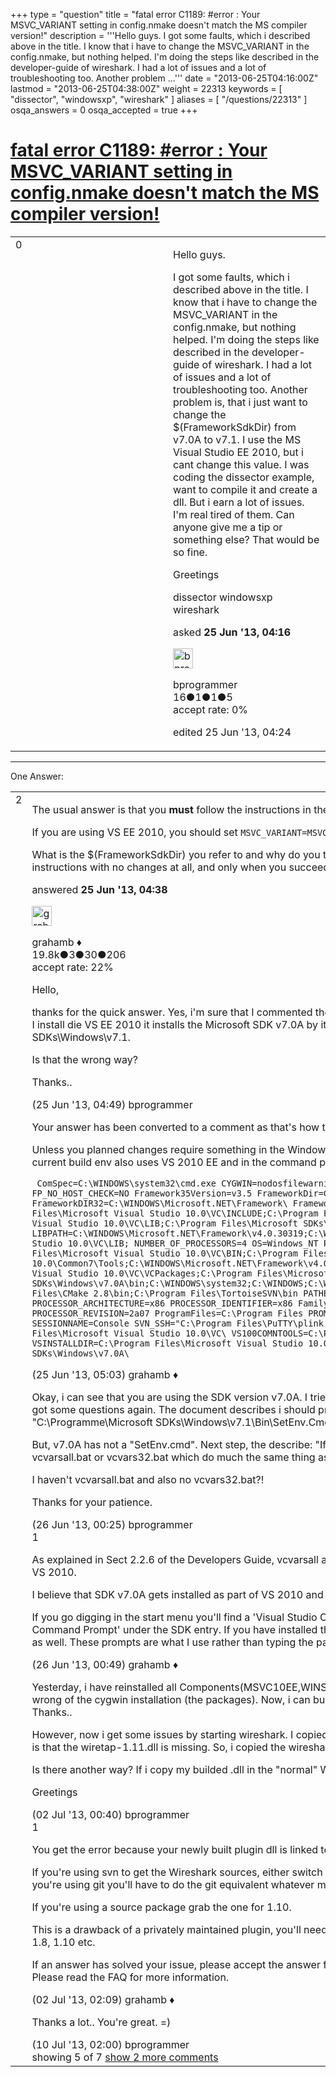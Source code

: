 +++
type = "question"
title = "fatal error C1189: #error :  Your MSVC_VARIANT setting in config.nmake doesn&#x27;t match the MS compiler version!"
description = '''Hello guys. I got some faults, which i described above in the title. I know that i have to change the MSVC_VARIANT in the config.nmake, but nothing helped. I&#x27;m doing the steps like described in the developer-guide of wireshark. I had a lot of issues and a lot of troubleshooting too. Another problem ...'''
date = "2013-06-25T04:16:00Z"
lastmod = "2013-06-25T04:38:00Z"
weight = 22313
keywords = [ "dissector", "windowsxp", "wireshark" ]
aliases = [ "/questions/22313" ]
osqa_answers = 0
osqa_accepted = true
+++

<div class="headNormal">

# [fatal error C1189: \#error : Your MSVC\_VARIANT setting in config.nmake doesn't match the MS compiler version!](/questions/22313/fatal-error-c1189-error-your-msvc_variant-setting-in-confignmake-doesnt-match-the-ms-compiler-version)

</div>

<div id="main-body">

<div id="askform">

<table id="question-table" style="width:100%;"><colgroup><col style="width: 50%" /><col style="width: 50%" /></colgroup><tbody><tr class="odd"><td style="width: 30px; vertical-align: top"><div class="vote-buttons"><div id="post-22313-score" class="post-score" title="current number of votes">0</div><div id="favorite-count" class="favorite-count"></div></div></td><td><div id="item-right"><div class="question-body"><p>Hello guys.</p><p>I got some faults, which i described above in the title. I know that i have to change the MSVC_VARIANT in the config.nmake, but nothing helped. I'm doing the steps like described in the developer-guide of wireshark. I had a lot of issues and a lot of troubleshooting too. Another problem is, that i just want to change the $(FrameworkSdkDir) from v7.0A to v7.1. I use the MS Visual Studio EE 2010, but i cant change this value. I was coding the dissector example, want to compile it and create a dll. But i earn a lot of issues. I'm real tired of them. Can anyone give me a tip or something else? That would be so fine.</p><p>Greetings</p></div><div id="question-tags" class="tags-container tags">dissector windowsxp wireshark</div><div id="question-controls" class="post-controls"></div><div class="post-update-info-container"><div class="post-update-info post-update-info-user"><p>asked <strong>25 Jun '13, 04:16</strong></p><img src="https://secure.gravatar.com/avatar/d0ac69e168cf9c7b9865bc3e2005773e?s=32&amp;d=identicon&amp;r=g" class="gravatar" width="32" height="32" alt="bprogrammer&#39;s gravatar image" /><p>bprogrammer<br />
<span class="score" title="16 reputation points">16</span><span title="1 badges"><span class="badge1">●</span><span class="badgecount">1</span></span><span title="1 badges"><span class="silver">●</span><span class="badgecount">1</span></span><span title="5 badges"><span class="bronze">●</span><span class="badgecount">5</span></span><br />
<span class="accept_rate" title="Rate of the user&#39;s accepted answers">accept rate:</span> <span title="bprogrammer has no accepted answers">0%</span></p></div><div class="post-update-info post-update-info-edited"><p>edited 25 Jun '13, 04:24</p></div></div><div id="comments-container-22313" class="comments-container"></div><div id="comment-tools-22313" class="comment-tools"></div><div class="clear"></div><div id="comment-22313-form-container" class="comment-form-container"></div><div class="clear"></div></div></td></tr></tbody></table>

------------------------------------------------------------------------

<div class="tabBar">

<span id="sort-top"></span>

<div class="headQuestions">

One Answer:

</div>

</div>

<span id="22315"></span>

<div id="answer-container-22315" class="answer accepted-answer">

<table style="width:100%;"><colgroup><col style="width: 50%" /><col style="width: 50%" /></colgroup><tbody><tr class="odd"><td style="width: 30px; vertical-align: top"><div class="vote-buttons"><div id="post-22315-score" class="post-score" title="current number of votes">2</div></div></td><td><div class="item-right"><div class="answer-body"><p>The usual answer is that you <strong>must</strong> follow the instructions in the <a href="http://www.wireshark.org/docs/wsdg_html_chunked/">Developers Guide</a> to the letter. Any deviation may lead to issues.</p><p>If you are using VS EE 2010, you should set <code>MSVC_VARIANT=MSVC2010EE</code> and ensure all the other versions are commented out.</p><p>What is the $(FrameworkSdkDir) you refer to and why do you think you need to change it? You should try to build Wireshark as per the instructions with no changes at all, and only when you succeed at that can you go ahead and modify things.</p></div><div class="answer-controls post-controls"></div><div class="post-update-info-container"><div class="post-update-info post-update-info-user"><p>answered <strong>25 Jun '13, 04:38</strong></p><img src="https://secure.gravatar.com/avatar/d2a7e24ca66604c749c7c88c1da8ff78?s=32&amp;d=identicon&amp;r=g" class="gravatar" width="32" height="32" alt="grahamb&#39;s gravatar image" /><p>grahamb ♦<br />
<span class="score" title="19834 reputation points"><span>19.8k</span></span><span title="3 badges"><span class="badge1">●</span><span class="badgecount">3</span></span><span title="30 badges"><span class="silver">●</span><span class="badgecount">30</span></span><span title="206 badges"><span class="bronze">●</span><span class="badgecount">206</span></span><br />
<span class="accept_rate" title="Rate of the user&#39;s accepted answers">accept rate:</span> <span title="grahamb has 274 accepted answers">22%</span></p></div></div><div id="comments-container-22315" class="comments-container"><span id="22317"></span><div id="comment-22317" class="comment"><div id="post-22317-score" class="comment-score"></div><div class="comment-text"><p>Hello,</p><p>thanks for the quick answer. Yes, i'm sure that I commented the other versons out. Hm, i think i have to install the "Microsoft SDK v7.1" ?. When I install die VS EE 2010 it installs the Microsoft SDK v7.0A by itself. So, i thought i have to change this path to this --&gt; C:\Programme\Microsoft SDKs\Windows\v7.1.</p><p>Is that the wrong way?</p><p>Thanks..</p></div><div id="comment-22317-info" class="comment-info"><span class="comment-age">(25 Jun '13, 04:49)</span> bprogrammer</div></div><span id="22318"></span><div id="comment-22318" class="comment"><div id="post-22318-score" class="comment-score"></div><div class="comment-text"><p>Your answer has been converted to a comment as that's how this site works. Please read the FAQ for more information.</p><p>Unless you planned changes require something in the Windows API that is introduced by the SDK 7.1 then there is no need to change. My current build env also uses VS 2010 EE and in the command prompt used to compile I have the following env vars:</p><p><code> ComSpec=C:\WINDOWS\system32\cmd.exe CYGWIN=nodosfilewarning DevEnvDir=C:\Program Files\Microsoft Visual Studio 10.0\Common7\IDE\ FP_NO_HOST_CHECK=NO Framework35Version=v3.5 FrameworkDir=C:\WINDOWS\Microsoft.NET\Framework\ FrameworkDIR32=C:\WINDOWS\Microsoft.NET\Framework\ FrameworkVersion=v4.0.30319 FrameworkVersion32=v4.0.30319 INCLUDE=C:\Program Files\Microsoft Visual Studio 10.0\VC\INCLUDE;C:\Program Files\Microsoft SDKs\Windows\v7.0A\include; LIB=C:\Program Files\Microsoft Visual Studio 10.0\VC\LIB;C:\Program Files\Microsoft SDKs\Windows\v7.0A\lib; LIBPATH=C:\WINDOWS\Microsoft.NET\Framework\v4.0.30319;C:\WINDOWS\Microsoft.NET\Framework\v3.5;C:\Program Files\Microsoft Visual Studio 10.0\VC\LIB; NUMBER_OF_PROCESSORS=4 OS=Windows_NT Path=C:\Program Files\Microsoft Visual Studio 10.0\Common7\IDE\;C:\Program Files\Microsoft Visual Studio 10.0\VC\BIN;C:\Program Files\Microsoft Visual Studio 10.0\Common7\Tools;C:\WINDOWS\Microsoft.NET\Framework\v4.0.30319;C:\WINDOWS\Microsoft.NET\Framework\v3.5;C:\Program Files\Microsoft Visual Studio 10.0\VC\VCPackages;C:\Program Files\Microsoft SDKs\Windows\v7.0A\bin\NETFX 4.0 Tools;C:\ProgramFiles\Microsoft SDKs\Windows\v7.0A\bin;C:\WINDOWS\system32;C:\WINDOWS;C:\WINDOWS\System32\Wbem;C:\WINDOWS\system32\WindowsPowerShell\v1.0;C:\Program Files\CMake 2.8\bin;C:\Program Files\TortoiseSVN\bin PATHEXT=.COM;.EXE;.BAT;.CMD;.VBS;.VBE;.JS;.JSE;.WSF;.WSH;.PSC1 PROCESSOR_ARCHITECTURE=x86 PROCESSOR_IDENTIFIER=x86 Family 6 Model 42 Stepping 7, GenuineIntel PROCESSOR_LEVEL=6 PROCESSOR_REVISION=2a07 ProgramFiles=C:\Program Files PROMPT=$P$G PSModulePath=C:\WINDOWS\system32\WindowsPowerShell\v1.0\Modules\ SESSIONNAME=Console SVN_SSH="C:\Program Files\PuTTY\plink.exe" SystemDrive=C: SystemRoot=C:\WINDOWS VCINSTALLDIR=C:\Program Files\Microsoft Visual Studio 10.0\VC\ VS100COMNTOOLS=C:\Program Files\Microsoft Visual Studio 10.0\Common7\Tools\ VSINSTALLDIR=C:\Program Files\Microsoft Visual Studio 10.0\ windir=C:\WINDOWS WindowsSdkDir=C:\Program Files\Microsoft SDKs\Windows\v7.0A\</code></p></div><div id="comment-22318-info" class="comment-info"><span class="comment-age">(25 Jun '13, 05:03)</span> grahamb ♦</div></div><span id="22343"></span><div id="comment-22343" class="comment"><div id="post-22343-score" class="comment-score"></div><div class="comment-text"><p>Okay, i can see that you are using the SDK version v7.0A. I tried some things and read some passages of the developer-guide.pdf again. So, i got some questions again. The document describes i should prepare my cmd.exe. Sounds great. In my case i will insert in the cmd: "C:\Programme\Microsoft SDKs\Windows\v7.1\Bin\SetEnv.Cmd" /Release /x86</p><p>But, v7.0A has not a "SetEnv.cmd". Next step, the describe: "If your version of the compiler does not have SetEnv.Cmd, you may need to use vcvarsall.bat or vcvars32.bat which do much the same thing as SetEnv.cmd."</p><p>I haven't vcvarsall.bat and also no vcvars32.bat?!</p><p>Thanks for your patience.</p></div><div id="comment-22343-info" class="comment-info"><span class="comment-age">(26 Jun '13, 00:25)</span> bprogrammer</div></div><span id="22345"></span><div id="comment-22345" class="comment"><div id="post-22345-score" class="comment-score">1</div><div class="comment-text"><p>As explained in Sect 2.2.6 of the Developers Guide, vcvarsall and vcvars come from Visual Studio. The Guide lists the path for a 64 bit OS with VS 2010.</p><p>I believe that SDK v7.0A gets installed as part of VS 2010 and is a cut-down version, hence the the lack of a SetEnv.</p><p>If you go digging in the start menu you'll find a 'Visual Studio Command Prompt (2010)' under the Visual Studio entry and a 'Windows SDK 7.1 Command Prompt' under the SDK entry. If you have installed the x64 bits (or have an x64 OS) you'll probably have x64 versions of the prompts as well. These prompts are what I use rather than typing the path in an ordinary command prompt.</p></div><div id="comment-22345-info" class="comment-info"><span class="comment-age">(26 Jun '13, 00:49)</span> grahamb ♦</div></div><span id="22545"></span><div id="comment-22545" class="comment not_top_scorer"><div id="post-22545-score" class="comment-score"></div><div class="comment-text"><p>Yesterday, i have reinstalled all Components(MSVC10EE,WINSDK7,MSVC Service Pack1 and the SP1 Compiler Setup). I guess something was wrong of the cygwin installation (the packages). Now, i can build my packet-foo.c.. It was a really nice hint to use the Command Prompt's. Thanks..</p><p>However, now i get some issues by starting wireshark. I copied the .dll in the "wireshark\wireshark-gtk2\plugins" directory. The errormessage is that the wiretap-1.11.dll is missing. So, i copied the wireshark.exe in the wireshark-gtk2 directory and it works. Seems like a ugly fix..</p><p>Is there another way? If i copy my builded .dll in the "normal" Wireshark i get the fault, that this dll(1.11.myProtocoll.dll) is missing.</p><p>Greetings</p></div><div id="comment-22545-info" class="comment-info"><span class="comment-age">(02 Jul '13, 00:40)</span> bprogrammer</div></div><span id="22553"></span><div id="comment-22553" class="comment"><div id="post-22553-score" class="comment-score">1</div><div class="comment-text"><p>You get the error because your newly built plugin dll is linked to the wiretap-1.11 dll as you've built your dll from a copy of the main trunk.</p><p>If you're using svn to get the Wireshark sources, either switch to the trunk-1.10 branch (svn switch ...) or checkout a copy of that branch. If you're using git you'll have to do the git equivalent whatever magic that is,</p><p>If you're using a source package grab the one for 1.10.</p><p>This is a drawback of a privately maintained plugin, you'll need to build a copy for each distributed version of Wireshark your users have, e.g. 1.8, 1.10 etc.</p><p>If an answer has solved your issue, please accept the answer for the benefit of other users by clicking the checkmark icon next to the answer. Please read the FAQ for more information.</p></div><div id="comment-22553-info" class="comment-info"><span class="comment-age">(02 Jul '13, 02:09)</span> grahamb ♦</div></div><span id="22790"></span><div id="comment-22790" class="comment not_top_scorer"><div id="post-22790-score" class="comment-score"></div><div class="comment-text"><p>Thanks a lot.. You're great. =)</p></div><div id="comment-22790-info" class="comment-info"><span class="comment-age">(10 Jul '13, 02:00)</span> bprogrammer</div></div></div><div id="comment-tools-22315" class="comment-tools"><span class="comments-showing"> showing 5 of 7 </span> <a href="#" class="show-all-comments-link">show 2 more comments</a></div><div class="clear"></div><div id="comment-22315-form-container" class="comment-form-container"></div><div class="clear"></div></div></td></tr></tbody></table>

</div>

<div class="paginator-container-left">

</div>

</div>

</div>

